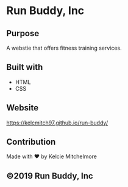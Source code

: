 # Run Buddy, Inc

## Purpose
A webstie that offers fitness training services.

## Built with 
* HTML
* CSS

## Website
https://kelcmitch97.github.io/run-buddy/

## Contribution 
Made with ❤️ by Kelcie Mitchelmore 

## ©️2019 Run Buddy, Inc 
